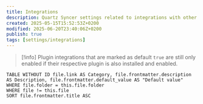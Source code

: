 ```yaml
---
title: Integrations
description: Quartz Syncer settings related to integrations with other Obsidian plugins.
created: 2025-05-15T15:52:53Z+0200
modified: 2025-06-20T23:40:06Z+0200
publish: true
tags: [settings/integrations]
---
```


> [!info] Plugin integrations that are marked as default `true` are still only enabled if their respective plugin is also installed and enabled.

```dataview
TABLE WITHOUT ID file.link AS Category, file.frontmatter.description AS Description, file.frontmatter.default_value AS "Default value"
WHERE file.folder = this.file.folder
WHERE file != this.file
SORT file.frontmatter.title ASC
```
